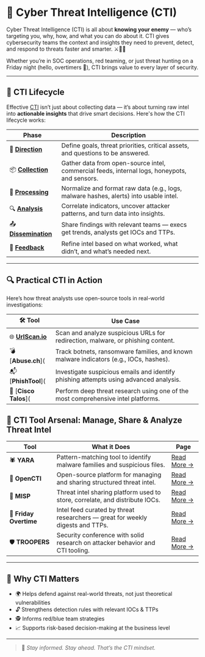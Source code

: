 # 🧠 Cyber Threat Intelligence (CTI)

Cyber Threat Intelligence (CTI) is all about **knowing your enemy** — who’s targeting you, why, how, and what you can do about it. CTI gives cybersecurity teams the context and insights they need to prevent, detect, and respond to threats faster and smarter. ⚔️🕵️‍♀️

Whether you’re in SOC operations, red teaming, or just threat hunting on a Friday night (hello, overtimers 👋), CTI brings value to every layer of security.

---

## 🔄 CTI Lifecycle

Effective [CTI](https://github.com/Dee-Techie/Cybersecurity-Portfolio/blob/main/Write-Ups/CTI.md) isn’t just about collecting data — it’s about turning raw intel into **actionable insights** that drive smart decisions. Here's how the CTI lifecycle works:

| Phase | Description |
|-------|-------------|
| 🎯 [**Direction**](https://github.com/Dee-Techie/Cybersecurity-Portfolio/blob/main/Write-Ups/CTI.md) | Define goals, threat priorities, critical assets, and questions to be answered. |
| 📦 [**Collection**](https://github.com/Dee-Techie/Cybersecurity-Portfolio/blob/main/Write-Ups/CTI.md) | Gather data from open-source intel, commercial feeds, internal logs, honeypots, and sensors. |
| 🧹 [**Processing**](https://github.com/Dee-Techie/Cybersecurity-Portfolio/blob/main/Write-Ups/CTI.md) | Normalize and format raw data (e.g., logs, malware hashes, alerts) into usable intel. |
| 🔍 [**Analysis**](https://github.com/Dee-Techie/Cybersecurity-Portfolio/blob/main/Write-Ups/CTI.md) | Correlate indicators, uncover attacker patterns, and turn data into insights. |
| 📤 [**Dissemination**](https://github.com/Dee-Techie/Cybersecurity-Portfolio/blob/main/Write-Ups/CTI.md) | Share findings with relevant teams — execs get trends, analysts get IOCs and TTPs. |
| 🔁 [**Feedback**](https://github.com/Dee-Techie/Cybersecurity-Portfolio/blob/main/Write-Ups/CTI.md) | Refine intel based on what worked, what didn’t, and what’s needed next. |

---
## 🔍 Practical CTI in Action

Here’s how threat analysts use open-source tools in real-world investigations:

| 🛠️ Tool | Use Case |
|--------|----------|
| 🌐 [**UrlScan.io**](https://urlscan.io/) | Scan and analyze suspicious URLs for redirection, malware, or phishing content. |
| 💣 [**Abuse.ch**]( | Track botnets, ransomware families, and known malware indicators (e.g., IOCs, hashes). |
| 📬 [**PhishTool**]( | Investigate suspicious emails and identify phishing attempts using advanced analysis. |
| 🔎 [**Cisco Talos**]( | Perform deep threat research using one of the most comprehensive intel platforms. |


## 🧰 CTI Tool Arsenal: Manage, Share & Analyze Threat Intel

| Tool | What it Does | Page |
|------|---------------|------|
| 🕷️ **YARA** | Pattern-matching tool to identify malware families and suspicious files. | [Read More →](./yara.md) |
| 🧰 **OpenCTI** | Open-source platform for managing and sharing structured threat intel. | [Read More →](./opencti.md) |
| 🧠 **MISP** | Threat intel sharing platform used to store, correlate, and distribute IOCs. | [Read More →](./misp.md) |
| 💼 **Friday Overtime** | Intel feed curated by threat researchers — great for weekly digests and TTPs. | [Read More →](./friday_overtime.md) |
| 🛡️ **TROOPERS** | Security conference with solid research on attacker behavior and CTI tooling. | [Read More →](./trooper.md) |

---

## 📌 Why CTI Matters

- 🌍 Helps defend against real-world threats, not just theoretical vulnerabilities
- 🔓 Strengthens detection rules with relevant IOCs & TTPs
- 🕵️ Informs red/blue team strategies
- 📈 Supports risk-based decision-making at the business level

---

> 📝 *Stay informed. Stay ahead. That’s the CTI mindset.*

